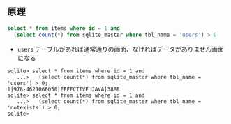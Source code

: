 ## 原理

```sql
select * from items where id = 1 and
  (select count(*) from sqlite_master where tbl_name = 'users') > 0
```

* `users` テーブルがあれば通常通りの画面、なければデータがありません画面になる

```
sqlite> select * from items where id = 1 and
   ...>   (select count(*) from sqlite_master where tbl_name = 'users') > 0;
1|978-4621066058|EFFECTIVE JAVA|3888
sqlite> select * from items where id = 1 and
   ...>   (select count(*) from sqlite_master where tbl_name = 'notexists') > 0;
sqlite>
```

